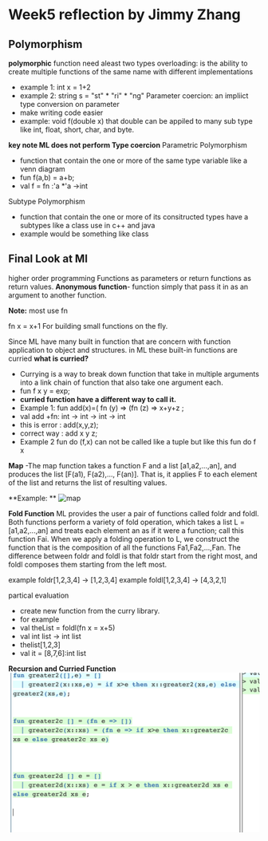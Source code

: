 # Week5 reflection by Jimmy Zhang 
## Polymorphism
**polymorphic** function need aleast two types
overloading: is the ability to create multiple functions of the same name with different implementations
- example 1: int x = 1+2
- example 2: string s = "st" * "ri" * "ng"
Parameter coercion: an impliict type conversion on parameter
- make writing code easier 
- example: void f(double x) that double can be appiled to many sub type like int, float, short, char, and byte.

**key note ML does not perform Type coercion** 
Parametric Polymorphism
-  function that contain the one or more of the same type variable like a venn diagram
-  fun f(a,b) = a+b;
-  val f = fn :'a *'a ->int

Subtype Polymorphism
- function that contain the one or more of its consitructed types have a subtypes like a class use in c++ and java
-  example would be something like class 
## Final Look at Ml
higher order programming Functions as parameters or return functions as return values.
**Anonymous function**- function simply that pass it in as an argument to another function.

**Note:** most use fn

fn x = x+1
For building small functions on the fly.

Since ML have many built in function that are concern with function application to object and structures.
in ML these built-in functions are curried 
**what is curried?**
- Currying is a way to break down function that take in multiple arguments into a link chain of function that also take one argument each. 
- fun f x y = exp;
- **curried function have a different way to call it.**
- Example 1: fun add(x)=( fn (y) => (fn (z) => x+y+z ;
- val add +fn: int -> int -> int -> int
- this is error : add(x,y,z);
- correct way : add x y z;
- Example 2 fun do (f,x) can not be called like a tuple but like this fun do f x 

**Map**
-The map function takes a function F and a list [a1,a2,...,an], and produces the list [F(a1), F(a2),..., F(an)].
That is, it applies F to each element of the list and returns the list of resulting values.

**Example: ** ![map](map.JPEG)


**Fold Function**
ML provides the user a pair of functions called foldr and foldl. Both functions perform a variety of fold operation, which takes a list L =[a1,a2,...,an] and treats each element an as if it were a function; call this function Fai. 
When we apply a folding operation to L, we construct the function that is the composition of all the functions Fa1,Fa2,...,Fan.
The difference between foldr and foldl is that foldr start from the right most, and foldl composes them starting from the left most.

example foldr[1,2,3,4] -> [1,2,3,4]
example foldl[1,2,3,4] -> [4,3,2,1]

partical evaluation 
- create new function from the curry library.
- for example
- val theList = foldl(fn x = x+5)
- val int list -> int list
- thelist[1,2,3]
- val it = [8,7,6]:int list

**Recursion and Curried Function**
![rec](rec.png)

